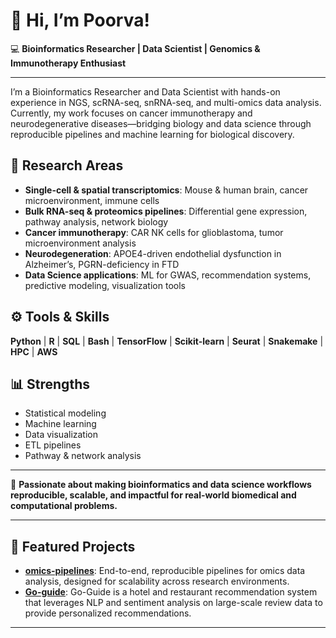 # 👋 Hi, I’m Poorva!

💻 **Bioinformatics Researcher | Data Scientist | Genomics & Immunotherapy Enthusiast**

---

I’m a Bioinformatics Researcher and Data Scientist with hands-on experience in NGS, scRNA-seq, snRNA-seq, and multi-omics data analysis. Currently, my work focuses on cancer immunotherapy and neurodegenerative diseases—bridging biology and data science through reproducible pipelines and machine learning for biological discovery.

## 🔬 Research Areas
- **Single-cell & spatial transcriptomics**: Mouse & human brain, cancer microenvironment, immune cells
- **Bulk RNA-seq & proteomics pipelines**: Differential gene expression, pathway analysis, network biology
- **Cancer immunotherapy**: CAR NK cells for glioblastoma, tumor microenvironment analysis
- **Neurodegeneration**: APOE4-driven endothelial dysfunction in Alzheimer’s, PGRN-deficiency in FTD
- **Data Science applications**: ML for GWAS, recommendation systems, predictive modeling, visualization tools

## ⚙️ Tools & Skills
**Python** | **R** | **SQL** | **Bash** | **TensorFlow** | **Scikit-learn** | **Seurat** | **Snakemake** | **HPC** | **AWS**

## 📊 Strengths
- Statistical modeling
- Machine learning
- Data visualization
- ETL pipelines
- Pathway & network analysis

---

🌱 **Passionate about making bioinformatics and data science workflows reproducible, scalable, and impactful for real-world biomedical and computational problems.**

---

## 🚀 Featured Projects

- [**omics-pipelines**](https://github.com/ppoorva09/omics-pipelines): End-to-end, reproducible pipelines for omics data analysis, designed for scalability across research environments.
- [**Go-guide**](https://github.com/ppoorva09/Go-guide): Go-Guide is a hotel and restaurant recommendation system that leverages NLP and sentiment analysis on large-scale review data to provide personalized recommendations.
---

<!--
Feel free to connect, collaborate, or check out my other projects!
-->

